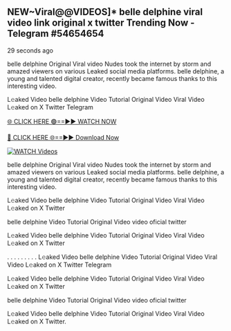 ## NEW~Viral@@VIDEOS]* belle delphine viral video link original x twitter Trending Now  - Telegram #54654654

29 seconds ago

belle delphine Original Viral video Nudes took the internet by storm and amazed viewers on various Leaked social media platforms. belle delphine, a young and talented digital creator, recently became famous thanks to this interesting video.

L𝚎aked Video belle delphine Video Tutorial Original Video Viral Video L𝚎aked on X Twitter Telegram

[🌐 CLICK HERE 🟢==►► WATCH NOW](https://aztvl.blogspot.com/2025/02/leaked.html)

[🔴 CLICK HERE 🌐==►► Download Now](https://aztvl.blogspot.com/2025/02/leaked.html)

[![WATCH Videos](https://i.imgur.com/dJHk4Zq.gif)](https://aztvl.blogspot.com/2025/02/leaked.html)

belle delphine Original Viral video Nudes took the internet by storm and amazed viewers on various Leaked social media platforms. belle delphine, a young and talented digital creator, recently became famous thanks to this interesting video.

L𝚎aked Video belle delphine Video Tutorial Original Video Viral Video L𝚎aked on X Twitter

belle delphine Video Tutorial Original Video video oficial twitter

L𝚎aked Video belle delphine Video Tutorial Original Video Viral Video L𝚎aked on X Twitter

. . . . . . . . . L𝚎aked Video belle delphine Video Tutorial Original Video Viral Video L𝚎aked on X Twitter Telegram

L𝚎aked Video belle delphine Video Tutorial Original Video Viral Video L𝚎aked on X Twitter

belle delphine Video Tutorial Original Video video oficial twitter

L𝚎aked Video belle delphine Video Tutorial Original Video Viral Video L𝚎aked on X Twitter.